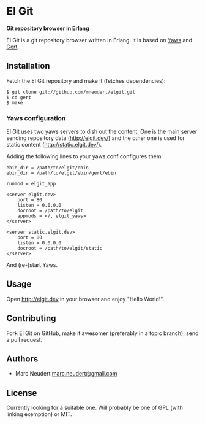 # El Git
**Git repository browser in Erlang**

El Git is a git repository browser written in Erlang. It is based on
[Yaws](https://github.com/klacke/yaws) and
[Gert](https://github.com/mneudert/gert).


## Installation

Fetch the El Git repository and make it (fetches dependencies):

    $ git clone git://github.com/mneudert/elgit.git
    $ cd gert
    $ make

### Yaws configuration

El Git uses two yaws servers to dish out the content. One is the main server
sending repository data (http://elgit.dev/) and the other one is used for
static content (http://static.elgit.dev/).

Adding the following lines to your yaws.conf configures them:

    ebin_dir = /path/to/elgit/ebin
    ebin_dir = /path/to/elgit/ebin/gert/ebin

    runmod = elgit_app

    <server elgit.dev>
        port = 80
        listen = 0.0.0.0
        docroot = /path/to/elgit
        appmods = </, elgit_yaws>
    </server>

    <server static.elgit.dev>
        port = 80
        listen = 0.0.0.0
        docroot = /path/to/elgit/static
    </server>

And (re-)start Yaws.


## Usage

Open http://elgit.dev in your browser and enjoy "Hello World!".


## Contributing

Fork El Git on GitHub, make it awesomer (preferably in a topic branch),
send a pull request.


## Authors

* Marc Neudert <marc.neudert@gmail.com>


## License

Currently looking for a suitable one. Will probably be one of
GPL (with linking exemption) or MIT.
